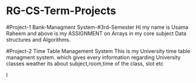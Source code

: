 # RG-CS-Term-Projects

#Project-1   Bank-Managment System-#3rd-Semester
Hi my name is Usama Raheem and above is my ASSIGNMENT on Arrays in my core subject Data structures and Algorithms.

#Project-2   Time Table Management System
This is my University time table managment system. which gives every information regarding University classes weather its about subject,room,time of the class, slot etc

I
